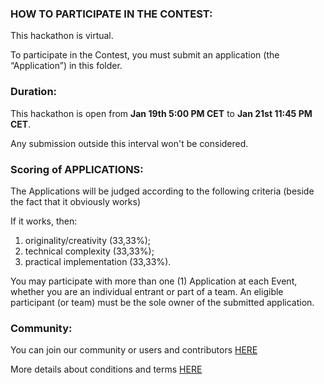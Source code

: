 ### HOW TO PARTICIPATE IN THE CONTEST:
This hackathon is virtual. 

To participate in the Contest, you must submit an application (the “Application”) in this folder.

### Duration:
This hackathon is open from **Jan 19th 5:00 PM CET** to **Jan 21st 11:45 PM CET**. 

Any submission outside this interval won't be considered.

### Scoring of APPLICATIONS:
The Applications will be judged according to the following criteria (beside the fact that it obviously works)

If it works, then:
1. originality/creativity (33,33%);
2. technical complexity (33,33%);
3. practical implementation (33,33%).

You may participate with more than one (1) Application at each Event, whether you are an individual entrant or part of a team. 
An eligible participant (or team) must be the sole owner of the submitted application.

### Community:

You can join our community or users and contributors [HERE](https://discord.com/channels/1125797687476887563/1196748584310284339)

More details about conditions and terms [HERE](https://github.com/MLH/mlh-policies/blob/main/contest-terms.md)
